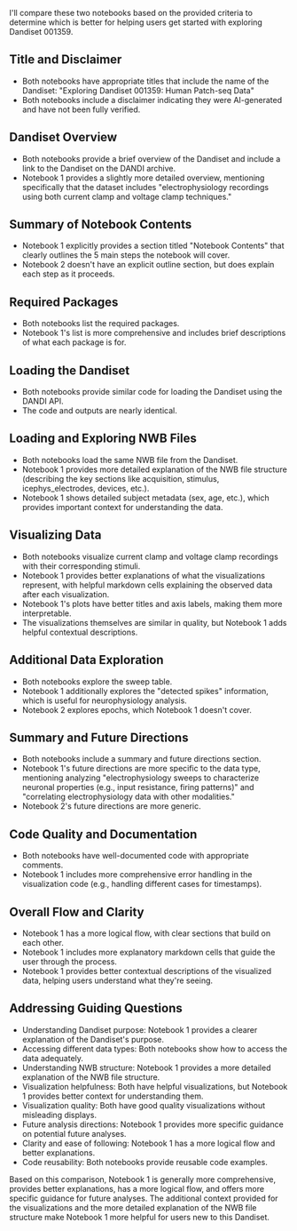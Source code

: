 I'll compare these two notebooks based on the provided criteria to determine which is better for helping users get started with exploring Dandiset 001359.

## Title and Disclaimer
- Both notebooks have appropriate titles that include the name of the Dandiset: "Exploring Dandiset 001359: Human Patch-seq Data"
- Both notebooks include a disclaimer indicating they were AI-generated and have not been fully verified.

## Dandiset Overview
- Both notebooks provide a brief overview of the Dandiset and include a link to the Dandiset on the DANDI archive.
- Notebook 1 provides a slightly more detailed overview, mentioning specifically that the dataset includes "electrophysiology recordings using both current clamp and voltage clamp techniques."

## Summary of Notebook Contents
- Notebook 1 explicitly provides a section titled "Notebook Contents" that clearly outlines the 5 main steps the notebook will cover.
- Notebook 2 doesn't have an explicit outline section, but does explain each step as it proceeds.

## Required Packages
- Both notebooks list the required packages.
- Notebook 1's list is more comprehensive and includes brief descriptions of what each package is for.

## Loading the Dandiset
- Both notebooks provide similar code for loading the Dandiset using the DANDI API.
- The code and outputs are nearly identical.

## Loading and Exploring NWB Files
- Both notebooks load the same NWB file from the Dandiset.
- Notebook 1 provides more detailed explanation of the NWB file structure (describing the key sections like acquisition, stimulus, icephys_electrodes, devices, etc.).
- Notebook 1 shows detailed subject metadata (sex, age, etc.), which provides important context for understanding the data.

## Visualizing Data
- Both notebooks visualize current clamp and voltage clamp recordings with their corresponding stimuli.
- Notebook 1 provides better explanations of what the visualizations represent, with helpful markdown cells explaining the observed data after each visualization.
- Notebook 1's plots have better titles and axis labels, making them more interpretable.
- The visualizations themselves are similar in quality, but Notebook 1 adds helpful contextual descriptions.

## Additional Data Exploration
- Both notebooks explore the sweep table.
- Notebook 1 additionally explores the "detected spikes" information, which is useful for neurophysiology analysis.
- Notebook 2 explores epochs, which Notebook 1 doesn't cover.

## Summary and Future Directions
- Both notebooks include a summary and future directions section.
- Notebook 1's future directions are more specific to the data type, mentioning analyzing "electrophysiology sweeps to characterize neuronal properties (e.g., input resistance, firing patterns)" and "correlating electrophysiology data with other modalities."
- Notebook 2's future directions are more generic.

## Code Quality and Documentation
- Both notebooks have well-documented code with appropriate comments.
- Notebook 1 includes more comprehensive error handling in the visualization code (e.g., handling different cases for timestamps).

## Overall Flow and Clarity
- Notebook 1 has a more logical flow, with clear sections that build on each other.
- Notebook 1 includes more explanatory markdown cells that guide the user through the process.
- Notebook 1 provides better contextual descriptions of the visualized data, helping users understand what they're seeing.

## Addressing Guiding Questions
- Understanding Dandiset purpose: Notebook 1 provides a clearer explanation of the Dandiset's purpose.
- Accessing different data types: Both notebooks show how to access the data adequately.
- Understanding NWB structure: Notebook 1 provides a more detailed explanation of the NWB file structure.
- Visualization helpfulness: Both have helpful visualizations, but Notebook 1 provides better context for understanding them.
- Visualization quality: Both have good quality visualizations without misleading displays.
- Future analysis directions: Notebook 1 provides more specific guidance on potential future analyses.
- Clarity and ease of following: Notebook 1 has a more logical flow and better explanations.
- Code reusability: Both notebooks provide reusable code examples.

Based on this comparison, Notebook 1 is generally more comprehensive, provides better explanations, has a more logical flow, and offers more specific guidance for future analyses. The additional context provided for the visualizations and the more detailed explanation of the NWB file structure make Notebook 1 more helpful for users new to this Dandiset.